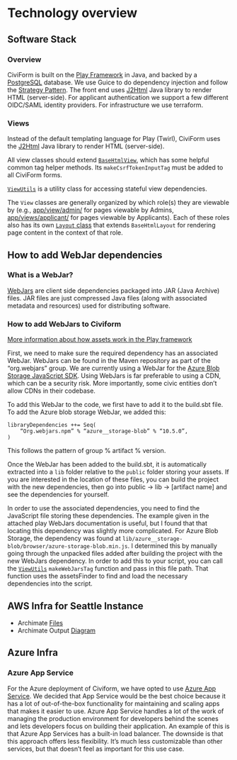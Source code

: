 # Technology overview

## Software Stack

### Overview

CiviForm is built on the [Play Framework](https://www.playframework.com) in Java, and backed by a [PostgreSQL](https://www.postgresql.org) database. We use Guice to do dependency injection and follow the [Strategy Pattern](https://www.tutorialspoint.com/design\_pattern/strategy\_pattern.htm). The front end uses [J2Html](https://j2html.com) Java library to render HTML (server-side). For applicant authentication we support a few different OIDC/SAML identity providers. For infrastructure we use terraform.

### Views

Instead of the default templating language for Play (Twirl), CiviForm uses the [J2Html](https://j2html.com) Java library to render HTML (server-side).

All view classes should extend [`BaseHtmlView`](https://github.com/civiform/civiform/blob/main/server/app/views/BaseHtmlView.java), which has some helpful common tag helper methods. Its `makeCsrfTokenInputTag` must be added to all CiviForm forms.

[`ViewUtils`](https://github.com/civiform/civiform/blob/main/server/app/views/ViewUtils.java) is a utility class for accessing stateful view dependencies.

The `View` classes are generally organized by which role(s) they are viewable by (e.g., [app/view/admin/](https://github.com/civiform/civiform/tree/main/server/app/views/admin) for pages viewable by Admins, [app/views/applicant/](https://github.com/civiform/civiform/tree/main/server/app/views/applicant) for pages viewable by Applicants). Each of these roles also has its own [`Layout` class](https://github.com/civiform/civiform/blob/main/server/app/views/admin/AdminLayout.java) that extends `BaseHtmlLayout` for rendering page content in the context of that role.

## How to add WebJar dependencies

### What is a WebJar?

[WebJars](https://www.baeldung.com/maven-webjars) are client side dependencies packaged into JAR (Java Archive) files. JAR files are just compressed Java files (along with associated metadata and resources) used for distributing software.

### How to add WebJars to Civiform

[More information about how assets work in the Play framework](https://www.playframework.com/documentation/2.8.x/AssetsOverview)

First, we need to make sure the required dependency has an associated WebJar. WebJars can be found in the Maven repository as part of the “org.webjars” group. We are currently using a WebJar for the [Azure Blob Storage JavaScript SDK](https://mvnrepository.com/artifact/org.webjars.npm/azure\_\_storage-blob). Using WebJars is far preferable to using a CDN, which can be a security risk. More importantly, some civic entities don’t allow CDNs in their codebase.

To add this WebJar to the code, we first have to add it to the build.sbt file. To add the Azure blob storage WebJar, we added this:

```
libraryDependencies ++= Seq(
	“Org.webjars.npm” % “azure__storage-blob” % “10.5.0”,
)
```

This follows the pattern of group % artifact % version.

Once the WebJar has been added to the build.sbt, it is automatically extracted into a `lib` folder relative to the `public` folder storing your assets. If you are interested in the location of these files, you can build the project with the new dependencies, then go into public -> lib -> \[artifact name] and see the dependencies for yourself.

In order to use the associated dependencies, you need to find the JavaScript file storing these dependencies. The example given in the attached play WebJars documentation is useful, but I found that that locating this dependency was slightly more complicated. For Azure Blob Storage, the dependency was found at `lib/azure__storage-blob/browser/azure-storage-blob.min.js`. I determined this by manually going through the unpacked files added after building the project with the new WebJars dependency. In order to add this to your script, you can call the [`ViewUtils`](https://github.com/civiform/civiform/blob/main/server/app/views/ViewUtils.java) `makeWebJarsTag` function and pass in this file path. That function uses the assetsFinder to find and load the necessary dependencies into the script.

## AWS Infra for Seattle Instance

* Archimate [Files](https://drive.google.com/drive/folders/1dtYkqGzPgjmzLmB7Yu0uULH-vhrmSygd?usp=sharing)
* Archimate Output [Diagram](https://drive.google.com/file/d/1qWBlDo8g5ZPydpt9NbC8lqfT3BwfhELo/view?usp=sharing)

## Azure Infra

### Azure App Service

For the Azure deployment of Civiform, we have opted to use [Azure App Service](https://azure.microsoft.com/en-us/services/app-service/#overview). We decided that App Service would be the best choice because it has a lot of out-of-the-box functionality for maintaining and scaling apps that makes it easier to use. Azure App Service handles a lot of the work of managing the production environment for developers behind the scenes and lets developers focus on building their application. An example of this is that Azure App Services has a built-in load balancer. The downside is that this approach offers less flexibility. It’s much less customizable than other services, but that doesn’t feel as important for this use case.
